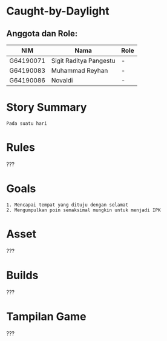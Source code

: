 # Caught-by-Daylight

## Anggota dan Role:
<table>
    <thead>
        <tr>
            <th>NIM</th>
            <th>Nama</th>
            <th>Role</th>
        </tr>
    </thead>
    <tbody>
        <tr>
            <td>G64190071</td>
            <td>Sigit Raditya Pangestu</td>
            <td>-</td>
        </tr>
        <tr>
            <td>G64190083</td>
            <td>Muhammad Reyhan</td>
            <td>-</td>
        </tr>
        <tr>
            <td>G64190086</td>
            <td>Novaldi</td>
            <td>-</td>
        </tr>
    </tbody>
</table>

# Story Summary
```
Pada suatu hari
```

# Rules
???

# Goals
```
1. Mencapai tempat yang dituju dengan selamat
2. Mengumpulkan poin semaksimal mungkin untuk menjadi IPK
```
# Asset
???

# Builds
???

# Tampilan Game
???
